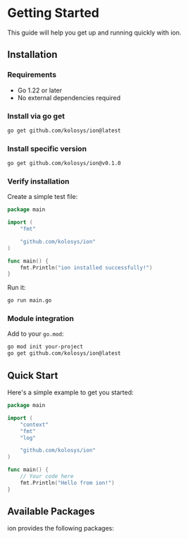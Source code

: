 # Getting Started

This guide will help you get up and running quickly with ion.

## Installation

### Requirements

- Go 1.22 or later
- No external dependencies required

### Install via go get

```bash
go get github.com/kolosys/ion@latest
```

### Install specific version

```bash
go get github.com/kolosys/ion@v0.1.0
```

### Verify installation

Create a simple test file:

```go
package main

import (
    "fmt"

    "github.com/kolosys/ion"
)

func main() {
    fmt.Println("ion installed successfully!")
}
```

Run it:

```bash
go run main.go
```

### Module integration

Add to your `go.mod`:

```bash
go mod init your-project
go get github.com/kolosys/ion@latest
```

## Quick Start

Here's a simple example to get you started:

```go
package main

import (
    "context"
    "fmt"
    "log"

    "github.com/kolosys/ion"
)

func main() {
    // Your code here
    fmt.Println("Hello from ion!")
}
```

## Available Packages

ion provides the following packages: